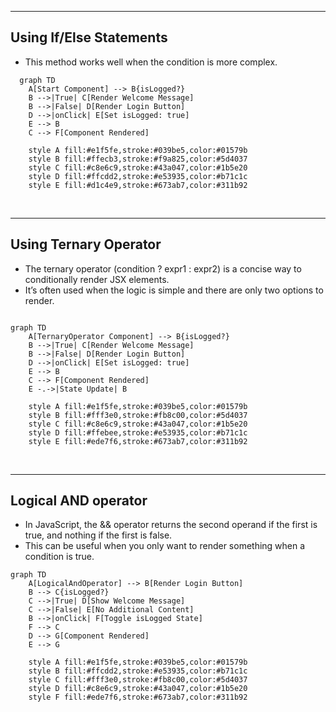 <hr>

## Using If/Else Statements
- This method works well when the condition is more complex.

```mermaid
  graph TD
    A[Start Component] --> B{isLogged?}
    B -->|True| C[Render Welcome Message]
    B -->|False| D[Render Login Button]
    D -->|onClick| E[Set isLogged: true]
    E --> B
    C --> F[Component Rendered]

    style A fill:#e1f5fe,stroke:#039be5,color:#01579b
    style B fill:#ffecb3,stroke:#f9a825,color:#5d4037
    style C fill:#c8e6c9,stroke:#43a047,color:#1b5e20
    style D fill:#ffcdd2,stroke:#e53935,color:#b71c1c
    style E fill:#d1c4e9,stroke:#673ab7,color:#311b92
```
<br>
<hr>

## Using Ternary Operator 
- The ternary operator (condition ? expr1 : expr2) is a concise way to conditionally render JSX elements.
- It’s often used when the logic is simple and there are only two options to render.

```mermaid

graph TD
    A[TernaryOperator Component] --> B{isLogged?}
    B -->|True| C[Render Welcome Message]
    B -->|False| D[Render Login Button]
    D -->|onClick| E[Set isLogged: true]
    E --> B
    C --> F[Component Rendered]
    E -.->|State Update| B

    style A fill:#e1f5fe,stroke:#039be5,color:#01579b
    style B fill:#fff3e0,stroke:#fb8c00,color:#5d4037
    style C fill:#c8e6c9,stroke:#43a047,color:#1b5e20
    style D fill:#ffebee,stroke:#e53935,color:#b71c1c
    style E fill:#ede7f6,stroke:#673ab7,color:#311b92
```

<br>
<hr>

## Logical AND operator 
- In JavaScript, the && operator returns the second operand if the first is true, and nothing if the first is false. 
- This can be useful when you only want to render something when a condition is true.

```mermaid
graph TD
    A[LogicalAndOperator] --> B[Render Login Button]
    B --> C{isLogged?}
    C -->|True| D[Show Welcome Message]
    C -->|False| E[No Additional Content]
    B -->|onClick| F[Toggle isLogged State]
    F --> C
    D --> G[Component Rendered]
    E --> G

    style A fill:#e1f5fe,stroke:#039be5,color:#01579b
    style B fill:#ffcdd2,stroke:#e53935,color:#b71c1c
    style C fill:#fff3e0,stroke:#fb8c00,color:#5d4037
    style D fill:#c8e6c9,stroke:#43a047,color:#1b5e20
    style F fill:#ede7f6,stroke:#673ab7,color:#311b92
```